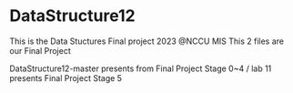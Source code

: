 # DataStructure12
This is the Data Stuctures Final project 2023 @NCCU MIS
This 2 files are our Final Project

DataStructure12-master presents from Final Project Stage 0~4 / 
lab 11 presents Final Project Stage 5
